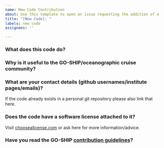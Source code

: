 ```yaml
---
name: New Code Contribution
about: Use this template to open an issue requesting the addition of a new code
title: "[New Code]: "
labels: new code
assignees: ''

---
```


### What does this code do?

### Why is it useful to the GO-SHIP/oceanographic cruise community?

### What are your contact details (github usernames/institute pages/emails)?
If the code already exists in a personal git repository please also link that here.

### Does the code have a software license attached to it?
Visit [choosealicense.com](https://choosealicense.com/) or ask here for more information/advice.

### Have you read the GO-SHIP [contribution guidelines](https://github.com/GO-SHIP-Oceanography/.github/blob/main/contributing.md)?
